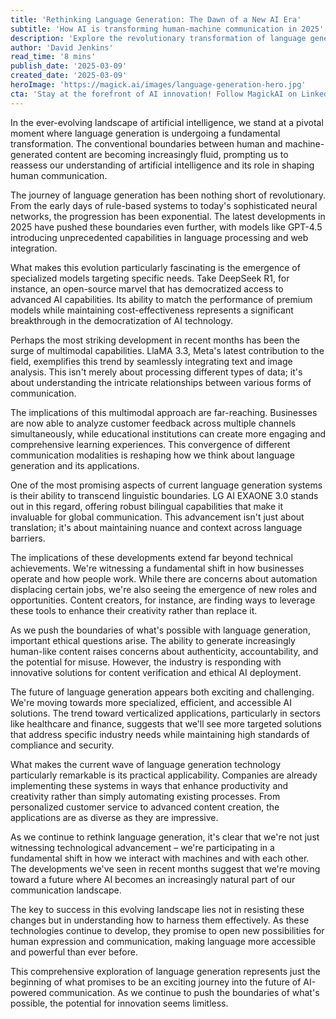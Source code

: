 ```yaml
---
title: 'Rethinking Language Generation: The Dawn of a New AI Era'
subtitle: 'How AI is transforming human-machine communication in 2025'
description: 'Explore the revolutionary transformation of language generation in AI, from sophisticated neural networks to multimodal capabilities. Discover how new models like GPT-4.5 and LlaMA 3.3 are reshaping human-machine communication and creating unprecedented opportunities across industries.'
author: 'David Jenkins'
read_time: '8 mins'
publish_date: '2025-03-09'
created_date: '2025-03-09'
heroImage: 'https://magick.ai/images/language-generation-hero.jpg'
cta: 'Stay at the forefront of AI innovation! Follow MagickAI on LinkedIn for daily insights into the future of language generation and artificial intelligence.'
---
```


In the ever-evolving landscape of artificial intelligence, we stand at a pivotal moment where language generation is undergoing a fundamental transformation. The conventional boundaries between human and machine-generated content are becoming increasingly fluid, prompting us to reassess our understanding of artificial intelligence and its role in shaping human communication.

The journey of language generation has been nothing short of revolutionary. From the early days of rule-based systems to today's sophisticated neural networks, the progression has been exponential. The latest developments in 2025 have pushed these boundaries even further, with models like GPT-4.5 introducing unprecedented capabilities in language processing and web integration.

What makes this evolution particularly fascinating is the emergence of specialized models targeting specific needs. Take DeepSeek R1, for instance, an open-source marvel that has democratized access to advanced AI capabilities. Its ability to match the performance of premium models while maintaining cost-effectiveness represents a significant breakthrough in the democratization of AI technology.

Perhaps the most striking development in recent months has been the surge of multimodal capabilities. LlaMA 3.3, Meta's latest contribution to the field, exemplifies this trend by seamlessly integrating text and image analysis. This isn't merely about processing different types of data; it's about understanding the intricate relationships between various forms of communication.

The implications of this multimodal approach are far-reaching. Businesses are now able to analyze customer feedback across multiple channels simultaneously, while educational institutions can create more engaging and comprehensive learning experiences. This convergence of different communication modalities is reshaping how we think about language generation and its applications.

One of the most promising aspects of current language generation systems is their ability to transcend linguistic boundaries. LG AI EXAONE 3.0 stands out in this regard, offering robust bilingual capabilities that make it invaluable for global communication. This advancement isn't just about translation; it's about maintaining nuance and context across language barriers.

The implications of these developments extend far beyond technical achievements. We're witnessing a fundamental shift in how businesses operate and how people work. While there are concerns about automation displacing certain jobs, we're also seeing the emergence of new roles and opportunities. Content creators, for instance, are finding ways to leverage these tools to enhance their creativity rather than replace it.

As we push the boundaries of what's possible with language generation, important ethical questions arise. The ability to generate increasingly human-like content raises concerns about authenticity, accountability, and the potential for misuse. However, the industry is responding with innovative solutions for content verification and ethical AI deployment.

The future of language generation appears both exciting and challenging. We're moving towards more specialized, efficient, and accessible AI solutions. The trend toward verticalized applications, particularly in sectors like healthcare and finance, suggests that we'll see more targeted solutions that address specific industry needs while maintaining high standards of compliance and security.

What makes the current wave of language generation technology particularly remarkable is its practical applicability. Companies are already implementing these systems in ways that enhance productivity and creativity rather than simply automating existing processes. From personalized customer service to advanced content creation, the applications are as diverse as they are impressive.

As we continue to rethink language generation, it's clear that we're not just witnessing technological advancement – we're participating in a fundamental shift in how we interact with machines and with each other. The developments we've seen in recent months suggest that we're moving toward a future where AI becomes an increasingly natural part of our communication landscape.

The key to success in this evolving landscape lies not in resisting these changes but in understanding how to harness them effectively. As these technologies continue to develop, they promise to open new possibilities for human expression and communication, making language more accessible and powerful than ever before.

This comprehensive exploration of language generation represents just the beginning of what promises to be an exciting journey into the future of AI-powered communication. As we continue to push the boundaries of what's possible, the potential for innovation seems limitless.